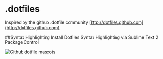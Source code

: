 .dotfiles
=========
Inspired by the github .dotfile community [http://dotfiles.github.com](http://dotfiles.github.com) 

##Syntax Highlighting
Install [Dotfiles Syntax Highlighting](https://github.com/mattbanks/dotfiles-syntax-highlighting-st2) via Sublime Text 2 Package Control

![Github dotfile mascots](http://dotfiles.github.com/images/forktocat.jpg)